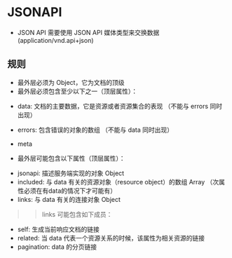 # JSONAPI

- JSON API 需要使用 JSON API 媒体类型来交换数据(application/vnd.api+json)

## 规则
- 最外层必须为 Object，它为文档的顶级
- 最外层必须包含至少以下之一（顶层属性）：

>
- data: 文档的主要数据，它是资源或者资源集合的表现  （不能与 errors 同时出现）
- errors: 包含错误的对象的数组 （不能与 data 同时出现）
- meta

- 最外层可能包含以下属性（顶层属性）：

>
- jsonapi: 描述服务端实现的对象 Object
- included: 与 data 有关的资源对象（resource object）的数组 Array （次属性必须在有data的情况下才可能有）
- links: 与 data 有关的连接对象 Object

>> links 可能包含如下成员：
- self: 生成当前响应文档的链接
- related: 当 data 代表一个资源关系的时候，该属性为相关资源的链接
- pagination: data 的分页链接
